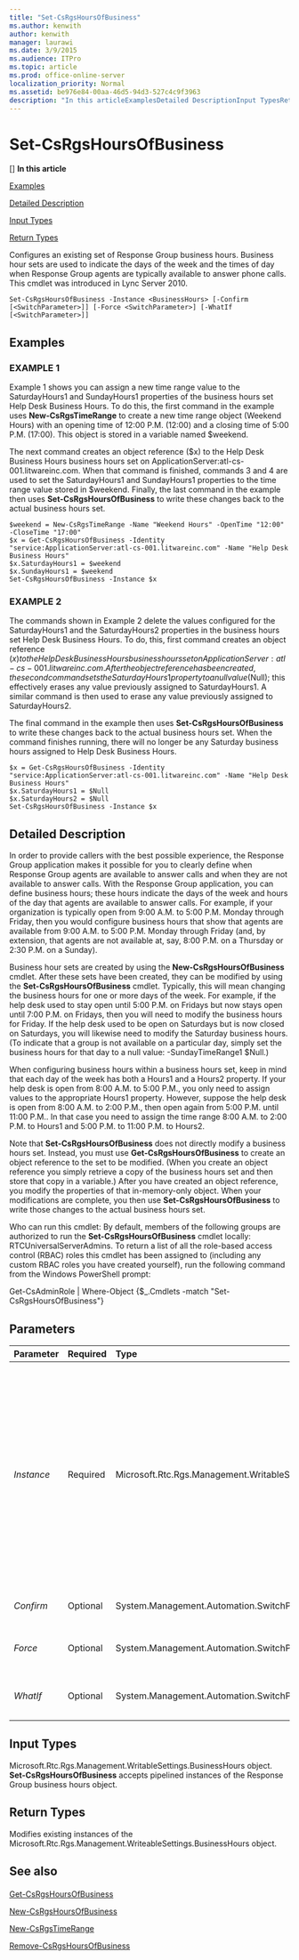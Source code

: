 ```yaml
---
title: "Set-CsRgsHoursOfBusiness"
ms.author: kenwith
author: kenwith
manager: laurawi
ms.date: 3/9/2015
ms.audience: ITPro
ms.topic: article
ms.prod: office-online-server
localization_priority: Normal
ms.assetid: be976e84-00aa-46d5-94d3-527c4c9f3963
description: "In this articleExamplesDetailed DescriptionInput TypesReturn Types"
---
```


# Set-CsRgsHoursOfBusiness
[]
 **In this article**
  
[Examples](#sectionSection0)
  
[Detailed Description](#sectionSection1)
  
[Input Types](#sectionSection2)
  
[Return Types](#sectionSection3)
  
Configures an existing set of Response Group business hours. Business hour sets are used to indicate the days of the week and the times of day when Response Group agents are typically available to answer phone calls. This cmdlet was introduced in Lync Server 2010.
  
```
Set-CsRgsHoursOfBusiness -Instance <BusinessHours> [-Confirm [<SwitchParameter>]] [-Force <SwitchParameter>] [-WhatIf [<SwitchParameter>]]
```

## Examples
<a name="sectionSection0"> </a>

### EXAMPLE 1

Example 1 shows you can assign a new time range value to the SaturdayHours1 and SundayHours1 properties of the business hours set Help Desk Business Hours. To do this, the first command in the example uses **New-CsRgsTimeRange** to create a new time range object (Weekend Hours) with an opening time of 12:00 P.M. (12:00) and a closing time of 5:00 P.M. (17:00). This object is stored in a variable named $weekend. 
  
The next command creates an object reference ($x) to the Help Desk Business Hours business hours set on ApplicationServer:atl-cs-001.litwareinc.com. When that command is finished, commands 3 and 4 are used to set the SaturdayHours1 and SundayHours1 properties to the time range value stored in $weekend. Finally, the last command in the example then uses **Set-CsRgsHoursOfBusiness** to write these changes back to the actual business hours set. 
  
```
$weekend = New-CsRgsTimeRange -Name "Weekend Hours" -OpenTime "12:00" -CloseTime "17:00"
$x = Get-CsRgsHoursOfBusiness -Identity "service:ApplicationServer:atl-cs-001.litwareinc.com" -Name "Help Desk Business Hours"
$x.SaturdayHours1 = $weekend
$x.SundayHours1 = $weekend
Set-CsRgsHoursOfBusiness -Instance $x
```

### EXAMPLE 2

The commands shown in Example 2 delete the values configured for the SaturdayHours1 and the SaturdayHours2 properties in the business hours set Help Desk Business Hours. To do, this, first command creates an object reference ($x) to the Help Desk Business Hours business hours set on ApplicationServer:atl-cs-001.litwareinc.com. After the object reference has been created, the second command sets the SaturdayHours1 property to a null value ($Null); this effectively erases any value previously assigned to SaturdayHours1. A similar command is then used to erase any value previously assigned to SaturdayHours2. 
  
The final command in the example then uses **Set-CsRgsHoursOfBusiness** to write these changes back to the actual business hours set. When the command finishes running, there will no longer be any Saturday business hours assigned to Help Desk Business Hours. 
  
```
$x = Get-CsRgsHoursOfBusiness -Identity "service:ApplicationServer:atl-cs-001.litwareinc.com" -Name "Help Desk Business Hours"
$x.SaturdayHours1 = $Null
$x.SaturdayHours2 = $Null
Set-CsRgsHoursOfBusiness -Instance $x
```

## Detailed Description
<a name="sectionSection1"> </a>

In order to provide callers with the best possible experience, the Response Group application makes it possible for you to clearly define when Response Group agents are available to answer calls and when they are not available to answer calls. With the Response Group application, you can define business hours; these hours indicate the days of the week and hours of the day that agents are available to answer calls. For example, if your organization is typically open from 9:00 A.M. to 5:00 P.M. Monday through Friday, then you would configure business hours that show that agents are available from 9:00 A.M. to 5:00 P.M. Monday through Friday (and, by extension, that agents are not available at, say, 8:00 P.M. on a Thursday or 2:30 P.M. on a Sunday).
  
Business hour sets are created by using the **New-CsRgsHoursOfBusiness** cmdlet. After these sets have been created, they can be modified by using the **Set-CsRgsHoursOfBusiness** cmdlet. Typically, this will mean changing the business hours for one or more days of the week. For example, if the help desk used to stay open until 5:00 P.M. on Fridays but now stays open until 7:00 P.M. on Fridays, then you will need to modify the business hours for Friday. If the help desk used to be open on Saturdays but is now closed on Saturdays, you will likewise need to modify the Saturday business hours. (To indicate that a group is not available on a particular day, simply set the business hours for that day to a null value: -SundayTimeRange1 $Null.) 
  
When configuring business hours within a business hours set, keep in mind that each day of the week has both a Hours1 and a Hours2 property. If your help desk is open from 8:00 A.M. to 5:00 P.M., you only need to assign values to the appropriate Hours1 property. However, suppose the help desk is open from 8:00 A.M. to 2:00 P.M., then open again from 5:00 P.M. until 11:00 P.M.. In that case you need to assign the time range 8:00 A.M. to 2:00 P.M. to Hours1 and 5:00 P.M. to 11:00 P.M. to Hours2.
  
Note that **Set-CsRgsHoursOfBusiness** does not directly modify a business hours set. Instead, you must use **Get-CsRgsHoursOfBusiness** to create an object reference to the set to be modified. (When you create an object reference you simply retrieve a copy of the business hours set and then store that copy in a variable.) After you have created an object reference, you modify the properties of that in-memory-only object. When your modifications are complete, you then use **Set-CsRgsHoursOfBusiness** to write those changes to the actual business hours set. 
  
Who can run this cmdlet: By default, members of the following groups are authorized to run the **Set-CsRgsHoursOfBusiness** cmdlet locally: RTCUniversalServerAdmins. To return a list of all the role-based access control (RBAC) roles this cmdlet has been assigned to (including any custom RBAC roles you have created yourself), run the following command from the Windows PowerShell prompt: 
  
Get-CsAdminRole | Where-Object {$_.Cmdlets -match "Set-CsRgsHoursOfBusiness"}
  
## Parameters
<a name="sectionSection1"> </a>

|**Parameter**|**Required**|**Type**|**Description**|
|:-----|:-----|:-----|:-----|
| _Instance_ <br/> |Required  <br/> |Microsoft.Rtc.Rgs.Management.WritableSettings.BusinessHours  <br/> |Object reference to the business hours set to be modified. An object reference is typically retrieved by using the **Get-CsRgsHoursOfBusiness** cmdlet and assigning the returned value to a variable; for example, this command returns an object reference to the Help Desk business hours set, and stores that object reference in a variable named $x:  <br/> $x = Get-CsRgsHoursOfBusiness -Identity service:ApplicationServer:atl-cs-001.litwareinc.com -Name "Help Desk"  <br/> |
| _Confirm_ <br/> |Optional  <br/> |System.Management.Automation.SwitchParameter  <br/> |Prompts you for confirmation before executing the command.  <br/> |
| _Force_ <br/> |Optional  <br/> |System.Management.Automation.SwitchParameter  <br/> |Suppresses the display of any non-fatal error message that might occur when running the command.  <br/> |
| _WhatIf_ <br/> |Optional  <br/> |System.Management.Automation.SwitchParameter  <br/> |Describes what would happen if you executed the command without actually executing the command.  <br/> |
   
## Input Types
<a name="sectionSection2"> </a>

Microsoft.Rtc.Rgs.Management.WritableSettings.BusinessHours object. **Set-CsRgsHoursOfBusiness** accepts pipelined instances of the Response Group business hours object. 
  
## Return Types
<a name="sectionSection3"> </a>

Modifies existing instances of the Microsoft.Rtc.Rgs.Management.WriteableSettings.BusinessHours object.
  
## See also
<a name="sectionSection3"> </a>

#### 

[Get-CsRgsHoursOfBusiness](get-csrgshoursofbusiness.md)
  
[New-CsRgsHoursOfBusiness](new-csrgshoursofbusiness.md)
  
[New-CsRgsTimeRange](new-csrgstimerange.md)
  
[Remove-CsRgsHoursOfBusiness](remove-csrgshoursofbusiness.md)

